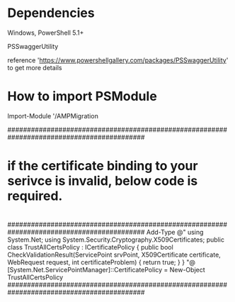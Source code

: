 
# Dependencies

Windows, PowerShell 5.1+

PSSwaggerUtility 

reference 'https://www.powershellgallery.com/packages/PSSwaggerUtility' to get more details

# How to import PSModule

Import-Module '<your-service-root-folder>/AMPMigration

###########################################################################################
#                                                                                         #
# if the certificate binding to your serivce is invalid, below code is required.          #
#                                                                                         #
###########################################################################################
Add-Type @"
    using System.Net;
    using System.Security.Cryptography.X509Certificates;
    public class TrustAllCertsPolicy : ICertificatePolicy {
        public bool CheckValidationResult(ServicePoint srvPoint, X509Certificate certificate, WebRequest request, int certificateProblem) {
            return true;
        }
    }
"@
[System.Net.ServicePointManager]::CertificatePolicy = New-Object TrustAllCertsPolicy
###########################################################################################
